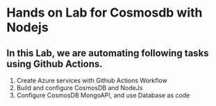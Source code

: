 # Hands on Lab for Cosmosdb with Nodejs

## In this Lab, we are automating following tasks using Github Actions.

  1. Create Azure services with Github Actions Workflow
  2. Build and configure CosmosDB and NodeJs 
  3. Configure CosmosDB MongoAPI, and use Database as code
